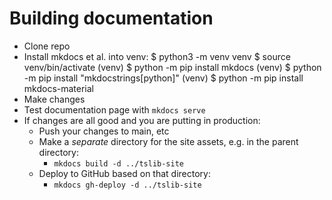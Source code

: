 # Building documentation
- Clone repo
- Install mkdocs et al. into venv:
    $ python3 -m venv venv
    $ source venv/bin/activate
    (venv) $ python -m pip install mkdocs
    (venv) $ python -m pip install "mkdocstrings[python]"
    (venv) $ python -m pip install mkdocs-material
- Make changes
- Test documentation page with `mkdocs serve`
- If changes are all good and you are putting in production:
    - Push your changes to main, etc
    - Make a *separate* directory for the site assets, e.g. in the parent directory:
        - `mkdocs build -d ../tslib-site`
    - Deploy to GitHub based on that directory:
        - `mkdocs gh-deploy -d ../tslib-site`